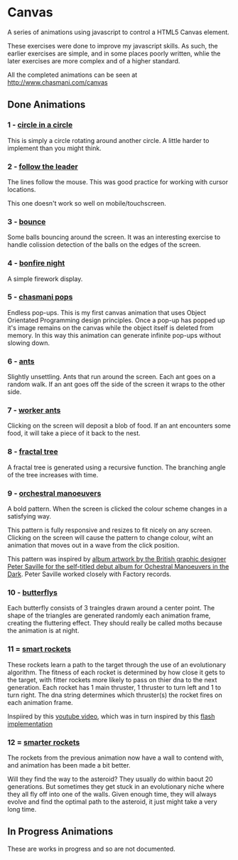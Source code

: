 # Canvas

A series of animations using javascript to control a HTML5 Canvas element. 

These exercises were done to improve my javascript skills. As such, the earlier exercises are simple, and in some places poorly written, whlie the later exercises are more complex and of a higher standard.  

All the completed animations can be seen at http://www.chasmani.com/canvas

## Done Animations

### 1 - [circle in a circle](http://www.chasmani.com/canvas/1)

This is simply a circle rotating around another circle. A little harder to implement than you might think.  

### 2 - [follow the leader](http://www.chasmani.com/canvas/2)

The lines follow the mouse. This was good practice for working with cursor locations.

This one doesn't work so well on mobile/touchscreen.

### 3 - [bounce](http://www.chasmani.com/canvas/3)

Some balls bouncing around the screen. It was an interesting exercise to handle colission detection of the balls on the edges of the screen.

### 4 - [bonfire night](http://www.chasmani.com/canvas/4)

A simple firework display. 

### 5 - [chasmani pops](http://www.chasmani.com/canvas/5)

Endless pop-ups. This is my first canvas animation that uses Object Orientated Programming design principles. Once a pop-up has popped up it's image remains on the canvas while the object itself is deleted from memory. In this way this animation can generate infinite pop-ups without slowing down. 

### 6 - [ants](http://www.chasmani.com/canvas/6)

Slightly unsettling. Ants that run around the screen. Each ant goes on a random walk. If an ant goes off the side of the screen it wraps to the other side.

### 7 - [worker ants](http://www.chasmani.com/canvas/7)

Clicking on the screen will deposit a blob of food. If an ant encounters some food, it will take a piece of it back to the nest.

### 8 - [fractal tree](http://www.chasmani.com/canvas/8)

A fractal tree is generated using a recursive function. The branching angle of the tree increases with time. 

### 9 - [orchestral manoeuvers](http://www.chasmani.com/canvas/9)

A bold pattern. When the screen is clicked the colour scheme changes in a satisfying way. 

This pattern is fully responsive and resizes to fit nicely on any screen. Clicking on the screen will cause the pattern to change colour, wiht an animation that moves out in a wave from the click position. 

This pattern was inspired by [album artwork by the British graphic designer Peter Saville for the self-titled debut album for Ochestral Manoeuvers in the Dark](https://en.wikipedia.org/wiki/Orchestral_Manoeuvres_in_the_Dark_(album)). Peter Saville worked closely with Factory records.

### 10 - [butterflys](http://www.chasmani.com/canvas/10)

Each butterfly consists of 3 traingles drawn around a center point. The shape of the triangles are generated randomly each animation frame, creating the fluttering effect. They should really be called moths because the animation is at night.

### 11 = [smart rockets](http://www.chasmani.com/canvas/11)

These rockets learn a path to the target through the use of an evolutionary algorithm. The fitness of each rocket is determined by how close it gets to the target, with fitter rockets more likely to pass on thier dna to the next generation. Each rocket has 1 main thruster, 1 thruster to turn left and 1 to turn right. The dna string determines which thruster(s) the rocket fires on each animation frame.  

Inspiired by this [youtube video](https://www.youtube.com/watch?v=bGz7mv2vD6g), which was in turn inspired by this [flash implementation](http://www.blprnt.com/smartrockets/) 

### 12 = [smarter rockets](http://www.chasmani.com/canvas/12)

The rockets from the previous animation now have a wall to contend with, and animation has been made a bit better. 

Will they find the way to the asteroid? They usually do within baout 20 generations. But sometimes they get stuck in an evolutionary niche where they all fly off into one of the walls. Given enough time, they will always evolve and find the optimal path to the asteroid, it just might take a very long time. 


## In Progress Animations

These are works in progress and so are not documented.